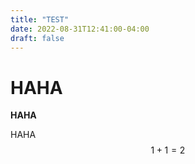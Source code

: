```yaml
---
title: "TEST"
date: 2022-08-31T12:41:00-04:00
draft: false
---
```




# HAHA

**HAHA**

HAHA
$$
1 + 1 = 2
$$
